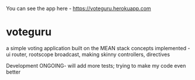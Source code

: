 You can see the app here - https://voteguru.herokuapp.com

# voteguru
a simple voting application
built on the MEAN stack
concepts implemented - ui router, rootscope broadcast, making skinny controllers, directives

Development ONGOING- will add more tests; trying to make my code even better